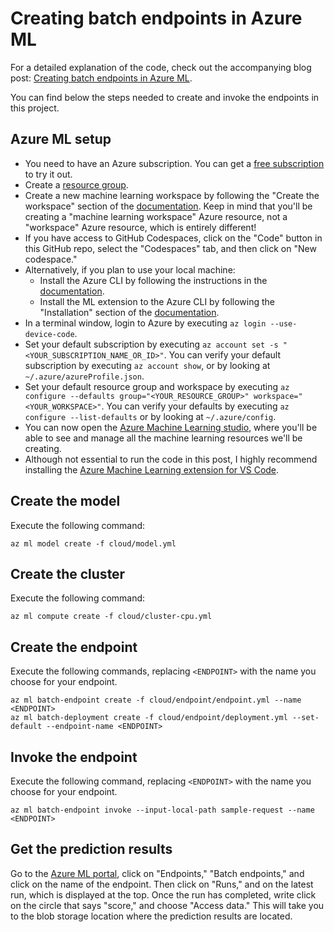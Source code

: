 # Creating batch endpoints in Azure ML

For a detailed explanation of the code, check out the accompanying blog post: [Creating batch endpoints in Azure ML](https://bea.stollnitz.com/blog/batch-endpoint/).

You can find below the steps needed to create and invoke the endpoints in this project.


## Azure ML setup

* You need to have an Azure subscription. You can get a [free subscription](https://azure.microsoft.com/en-us/free?WT.mc_id=aiml-31508-bstollnitz) to try it out.
* Create a [resource group](https://docs.microsoft.com/en-us/azure/azure-resource-manager/management/manage-resource-groups-portal?WT.mc_id=aiml-31508-bstollnitz).
* Create a new machine learning workspace by following the "Create the workspace" section of the [documentation](https://docs.microsoft.com/en-us/azure/machine-learning/quickstart-create-resources?WT.mc_id=aiml-31508-bstollnitz). Keep in mind that you'll be creating a "machine learning workspace" Azure resource, not a "workspace" Azure resource, which is entirely different!
* If you have access to GitHub Codespaces, click on the "Code" button in this GitHub repo, select the "Codespaces" tab, and then click on "New codespace."
* Alternatively, if you plan to use your local machine:
  * Install the Azure CLI by following the instructions in the [documentation](https://docs.microsoft.com/en-us/cli/azure/install-azure-cli?WT.mc_id=aiml-31508-bstollnitz).
  * Install the ML extension to the Azure CLI by following the "Installation" section of the [documentation](https://docs.microsoft.com/en-us/azure/machine-learning/how-to-configure-cli?WT.mc_id=aiml-31508-bstollnitz).
* In a terminal window, login to Azure by executing `az login --use-device-code`. 
* Set your default subscription by executing `az account set -s "<YOUR_SUBSCRIPTION_NAME_OR_ID>"`. You can verify your default subscription by executing `az account show`, or by looking at `~/.azure/azureProfile.json`.
* Set your default resource group and workspace by executing `az configure --defaults group="<YOUR_RESOURCE_GROUP>" workspace="<YOUR_WORKSPACE>"`. You can verify your defaults by executing `az configure --list-defaults` or by looking at `~/.azure/config`.
* You can now open the [Azure Machine Learning studio](https://ml.azure.com/?WT.mc_id=aiml-31508-bstollnitz), where you'll be able to see and manage all the machine learning resources we'll be creating.
* Although not essential to run the code in this post, I highly recommend installing the [Azure Machine Learning extension for VS Code](https://marketplace.visualstudio.com/items?itemName=ms-toolsai.vscode-ai).


## Create the model

Execute the following command:

```
az ml model create -f cloud/model.yml
```


## Create the cluster

Execute the following command:

```
az ml compute create -f cloud/cluster-cpu.yml
```


## Create the endpoint

Execute the following commands, replacing `<ENDPOINT>` with the name you choose for your endpoint.

```
az ml batch-endpoint create -f cloud/endpoint/endpoint.yml --name <ENDPOINT>
az ml batch-deployment create -f cloud/endpoint/deployment.yml --set-default --endpoint-name <ENDPOINT>
```


## Invoke the endpoint

Execute the following command, replacing `<ENDPOINT>` with the name you choose for your endpoint.

```
az ml batch-endpoint invoke --input-local-path sample-request --name <ENDPOINT>
```


## Get the prediction results

Go to the [Azure ML portal](https://ml.azure.com), click on "Endpoints," "Batch endpoints," and click on the name of the endpoint. Then click on "Runs," and on the latest run, which is displayed at the top. Once the run has completed, write click on the circle that says "score," and choose "Access data." This will take you to the blob storage location where the prediction results are located.

